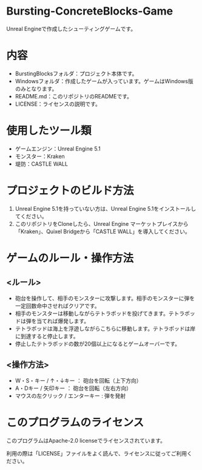 # Bursting-ConcreteBlocks-Game
Unreal Engineで作成したシューティングゲームです。

# 内容
- BurstingBlocksフォルダ：プロジェクト本体です。
- Windowsフォルダ：作成したゲームが入っています。ゲームはWindows版のみとなります。
- README.md：このリポジトリのREADMEです。
- LICENSE：ライセンスの説明です。

# 使用したツール類
- ゲームエンジン：Unreal Engine 5.1
- モンスター：Kraken
- 堤防：CASTLE WALL

# プロジェクトのビルド方法
1. Unreal Engine 5.1を持っていない方は、Unreal Engine 5.1をインストールしてください。
2. このリポジトリをCloneしたら、Unreal Engine マーケットプレイスから「Kraken」、Quixel Bridgeから「CASTLE WALL」を導入してください。

# ゲームのルール・操作方法
## <ルール>
- 砲台を操作して、相手のモンスターに攻撃します。相手のモンスターに弾を一定回数命中させればクリアです。
- 相手のモンスターは移動しながらテトラポッドを投げてきます。テトラポッドは弾を当てれば爆発します。
- テトラポッドは海上を浮遊しながらこちらに移動します。テトラポッドは岸に到達すると停止します。
- 停止したテトラポッドの数が20個以上になるとゲームオーバーです。

## <操作方法>
- W・S・キー / ↑・↓キー ： 砲台を回転（上下方向）
- A・Dキー / 矢印キー ： 砲台を回転（左右方向）
- マウスの左クリック / エンターキー : 弾を発射

# このプログラムのライセンス
このプログラムはApache-2.0 licenseでライセンスされています。

利用の際は「LICENSE」ファイルをよく読んで、ライセンスに従ってご利用ください。
